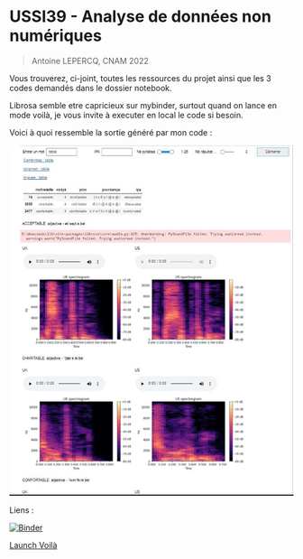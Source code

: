 # USSI39 - Analyse de données non numériques

> Antoine LEPERCQ, CNAM 2022

Vous trouverez, ci-joint, toutes les ressources du projet ainsi que les 3 codes demandés dans le dossier notebook.

Librosa semble etre capricieux sur mybinder, surtout quand on lance en mode voilà, je vous invite à executer en local le code si besoin.

Voici à quoi ressemble la sortie généré par mon code :

<img src="Capture2.JPG">

Liens :

[![Binder](https://mybinder.org/badge_logo.svg)](https://mybinder.org/v2/git/https%3A%2F%2Fgithub.com%2FAntoineL03%2FWebScrapping/HEAD)

[Launch Voilà](https://mybinder.org/v2/git/https%3A%2F%2Fgithub.com%2FAntoineL03%2FWebScrapping/HEAD?urlpath=voila%2Frender%2Fnotebook%2Fantoine_lepercq_App.ipynb)











